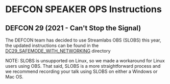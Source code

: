 # DEFCON SPEAKER OPS Instructions

## DEFCON 29 (2021 - Can't Stop the Signal)
The DEFCON team has decided to use Streamlabs OBS (SLOBS) this year, the updated instructions can be found in the [DC29_SAFEMODE_WITH_NETWORKING](DC29_SAFEMODE_WITH_NETWORKING) directory

NOTE: SLOBS is unsupported on Linux, so we made a workaround for Linux users using OBS. That said, SLOBS is a more straightforward process and we recommend recording your talk using SLOBS on either a Windows or Mac OS.
